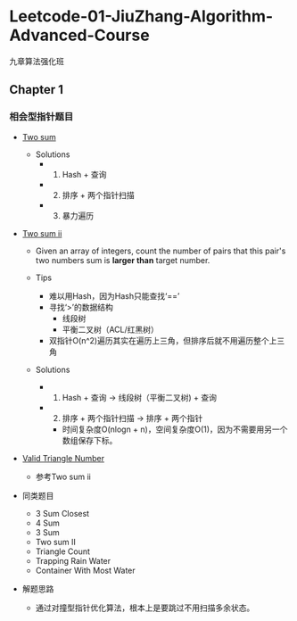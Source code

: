 # Leetcode-01-JiuZhang-Algorithm-Advanced-Course
九章算法强化班

## Chapter 1

### 相会型指针题目

- [Two sum](https://leetcode.com/problems/two-sum/)
  - Solutions
    - 1. Hash + 查询
    - 2. 排序 + 两个指针扫描
    - 3. 暴力遍历


- [Two sum ii](http://www.lintcode.com/zh-cn/problem/two-sum-ii/)
  - Given an array of integers, count the number of pairs that this pair's two numbers sum is **larger than** target number.
  - Tips
    - 难以用Hash，因为Hash只能查找‘==’
    - 寻找‘>’的数据结构
      - 线段树
      - 平衡二叉树（ACL/红黑树）
    - 双指针O(n^2)遍历其实在遍历上三角，但排序后就不用遍历整个上三角
    
  - Solutions
    - 1. Hash + 查询 -> 线段树（平衡二叉树) + 查询
    - 2. 排序 + 两个指针扫描 -> 排序 + 两个指针
      - 时间复杂度O(nlogn + n)，空间复杂度O(1)，因为不需要用另一个数组保存下标。
 

- [Valid Triangle Number](https://leetcode-cn.com/problems/valid-triangle-number/)
  - 参考Two sum ii

- 同类题目
  - 3 Sum Closest 
  - 4 Sum 
  - 3 Sum
  - Two sum II
  - Triangle Count
  - Trapping Rain Water
  - Container With Most Water
  
- 解题思路
  - 通过对撞型指针优化算法，根本上是要跳过不用扫描多余状态。


